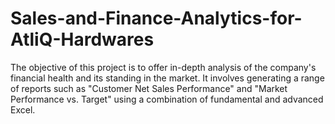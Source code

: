 # Sales-and-Finance-Analytics-for-AtliQ-Hardwares
The objective of this project is to offer in-depth analysis of the company's financial health and its standing in the market. It involves generating a range of reports such as "Customer Net Sales Performance" and "Market Performance vs. Target" using a combination of fundamental and advanced Excel.
